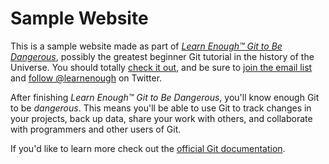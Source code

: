 # Sample Website

This is a sample website made as part of [*Learn Enough™ Git to Be Dangerous*](http://learnenough.com/git-tutorial), possibly the greatest beginner Git tutorial in the history of the Universe. You should totally [check it out](http://learnenough.com/git-tutorial), and be sure to [join the email list](http://learnenough.com/#email_list) and [follow @learnenough](http:tiwtter.com/learnenough) on Twitter.

After finishing *Learn Enough™ Git to Be Dangerous*, you'll know enough Git to be *dangerous*. This means you'll be able to use Git to track changes in your projects, back up data, share your work with others, and collaborate with programmers and other users of Git.

If you'd like to learn more check out the [official Git documentation](https://git-scm.com/doc).
